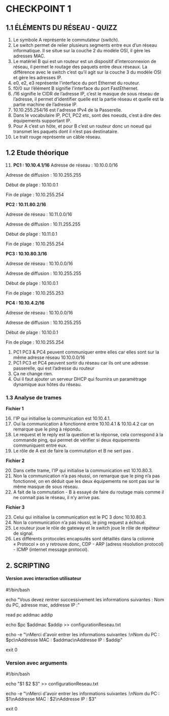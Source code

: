 # CHECKPOINT 1

## 1.1 ÉLÉMENTS DU RÉSEAU - QUIZZ

1. Le symbole A représente le commutateur (switch).
2. Le switch permet de relier plusieurs segments entre eux d’un réseau informatique. Il se situe sur la couche 2 du modèle OSI, il gère les adresses MAC.
3. Le matériel B qui est un routeur est un dispositif d’interconnexion de réseau, il permet le routage des paquets entre deux réseaux. La différence avec le switch c’est qu’il agit sur la couche 3 du modèle OSI et gère les adresses IP.
4. e0, e2,  e3 représente l'interface du port Ethernet du routeur.
5. f0/0 sur l’élément B signifie l'interface du port FastEthernet.
6. /16 signifie le CIDR de l’adresse IP, c’est le masque de sous réseau de l’adresse, il permet d’identifier quelle est la partie réseau et quelle est la partie machine de l’adresse IP.
7. 10.10.255.254/16 est l'adresse IPv4 de la Passerelle.
8. Dans le vocabulaire IP, PC1, PC2 etc, sont des noeuds, c’est à dire des équipements supportant IP.
9. Pour A c’est un hôte, et pour B c’est un routeur donc un noeud qui transmet les paquets dont il n’est pas destinataire.
10. Le trait rouge représente un câble réseau.

## 1.2 Etude théorique

11. **PC1 : 10.10.4.1/16** Adresse de réseau : 10.10.0.0/16

   Adresse de diffusion : 10.10.255.255

   Début de plage : 10.10.0.1

   Fin de plage : 10.10.255.254

   **PC2 : 10.11.80.2/16**

   Adresse de réseau : 10.11.0.0/16

   Adresse de diffusion : 10.11.255.255

   Début de plage : 10.11.0.1

   Fin de plage : 10.10.255.254

   **PC3 : 10.10.80.3/16**

   Adresse de réseau : 10.10.0.0/16

   Adresse de diffusion : 10.10.255.255

   Début de plage : 10.10.0.1

   Fin de plage : 10.10.255.253

   **PC4 : 10.10.4.2/16**

   Adresse de réseau : 10.10.0.0/16

   Adresse de diffusion : 10.10.255.255

   Début de plage : 10.10.0.1

   Fin de plage : 10.10.255.254

1. PC1 PC3 & PC4 peuvent communiquer entre elles car elles sont sur la même adresse réseau 10.10.0.0/16
2. PC1 PC3 et PC4 peuvent sortir du réseau car ils ont une adresse passerelle, qui est l’adresse du routeur
3. Ça ne change rien.
4. Oui il faut ajouter un serveur DHCP qui fournira un paramètrage dynamique aux hôtes du réseau.

### 1.3 Analyse de trames

**Fichier 1**

16. l'IP qui initialise la communication est 10.10.4.1.
17. Oui la communication à fonctionné entre 10.10.4.1 & 10.10.4.2 car on remarque que le ping à répondu.
18. Le request et le reply est la question et la réponse, cela correspond à la commande ping, qui permet de vérifier si deux équipements communiquent entre eux.
19. Le rôle de A est de faire la commutation et B ne sert pas .

**Fichier 2**

20. Dans cette trame, l'IP qui initialise la communication est 10.10.80.3.
21. Non la communication n’a pas réussi, on remarque que le ping n’a pas fonctionné, on en déduit que les deux équipements ne sont pas sur le même masque de sous réseau.
22. A fait de la commutation - B à essayé de faire du routage mais comme il ne connait pas le réseau, il n’y arrive pas.

**Fichier 3**

23. Celui qui initialise la communication est le PC 3 donc 10.10.80.3.
24. Non la communication n’a pas réussi, le ping request a échoué.
25. Le routeur joue le rôle de gateway et le switch joue le rôle de répéteur de signal.
26. Les différents protocoles encapsulés sont détaillés dans la colonne « Protocol » on y retrouve donc, CDP - ARP (adress résolution protocol) - ICMP (internet message protocol).

## 2. SCRIPTING

#### Version avec interaction utilisateur

\#!/bin/bash

echo "Vous devez rentrer successivement les informations suivantes : Nom du PC, adresse mac, addresse IP :"

read pc addmac addip

echo $pc $addmac $addip >> configurationReseau.txt

echo -e "\nMerci d'avoir entrer les informations suivantes :\nNom du PC    : $pc\nAddresse MAC : $addmac\nAddresse IP  : $addip"

exit 0

### Version avec arguments

\#!/bin/bash

echo "$1 $2 $3" >> configurationReseau.txt

echo -e "\nMerci d'avoir entrer les informations suivantes :\nNom du PC    : $1\nAddresse MAC : $2\nAddresse IP  : $3"

exit 0
